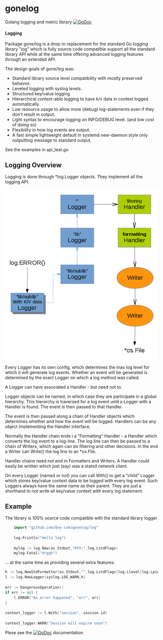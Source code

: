 # gonelog

Golang logging and metric library [![GoDoc](https://godoc.org/github.com/one-com/gone/log?status.svg)](https://godoc.org/github.com/one-com/gone/log)

#### Logging

Package gone/log is a drop-in replacement for the standard Go logging library "log" which is fully source code compatible support all the standard library API while at the same time offering advanced logging features through an extended API.

The design goals of gone/log was:

* Standard library source level compatibility with mostly preserved behavior.
* Leveled logging with syslog levels.
* Structured key/value logging
* Hierarchical context-able logging to have k/v data in context logged automatically.
* Low resource usage to allow more (debug) log-statements even if they don't result in output.
* Light syntax to encourage logging on INFO/DEBUG level. (and low cost of doing so)
* Flexibility in how log events are output.
* A fast simple lightweight default in systemd new-daemon style only outputting <level>message to standard output.

See the examples in api_test.go

## Logging Overview

Logging is done through *log.Logger objects. They implement all the logging API.

![diagram](diagram.png)

Every Logger has its own config, which determines the max log level for which it will generate log events. Whether an event will be generated is determined by the exact Logger on which a log method was called.

A Logger can have associated a Handler - but need not to.

Logger objects can be named, in which case they are participate in a global hierarchy. This hierarchy is traversed for a log event until a Logger with a Handler is found. The event is then passed to that Handler.

The event is then passed along a chain of Handler objects which determines whether and how the event will be logged. Handlers can be any object implementing the Handler interface.

Normally the Handler chain ends i a "Formatting" Handler - a Handler which converts the log event to a log-line. The log line can then be passed to a chain of Writers, which again can do filtering and other decisions. In the end a Writer can Write() the log line to an *os.File.

Handler chains need not end in Formatters and Writers. A Handler could easily be written which just (say) was a statsd network client.

On every Logger (named or not) you can call With() to get a "child" Logger which stores key/value context data to be logged with every log event. Such Loggers always have the same name as their parent. They are just a shorthand to not write all key/value context with every log statement.

## Example

The library is 100% source code compatible with the standard library logger

```go
    import "github.com/One-com/gonelog/log"

    log.Println("Hello log")

    mylog := log.New(os.Stdout,"PFX:",log.LstdFlags)
    mylog.Fatal("Arggh")
```

... at the same time as providing several extra features:

```go
h := log.NewStdFormatter(os.Stdout,"",log.LstdFlags|log.Llevel|log.Lpid|log.Lshortfile)
l := log.NewLogger(syslog.LOG_WARN,h)

err := DangerousOperation()
if err != nil {
	l.ERROR("An error happened", "err", err)
}

context_logger := l.With("session", session-id)

context_logger.WARN("Session will expire soon")

```

Plese see the [![GoDoc](https://godoc.org/github.com/one-com/gone/log?status.svg)](https://godoc.org/github.com/one-com/gone/log) documentation

